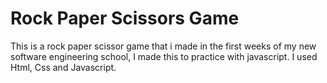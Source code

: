 # Rock Paper Scissors Game

This is a rock paper scissor game that i made in the first weeks of my new software engineering school, I made this to practice with javascript.
I used Html, Css and Javascript.